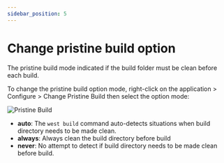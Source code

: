 ```yaml
---
sidebar_position: 5
---
```

# Change pristine build option

The pristine build mode indicated if the build folder must be clean before each build.

To change the pristine build option mode, right-click on the application > Configure > Change Pristine Build then select
the option mode:

![Pristine Build](/img/zw/configuration/zw_change-pristine.png)

- **auto**: The `west build` command auto-detects situations when build directory needs to be made clean. 
- **always**: Always clean the build directory before build
- **never**: No attempt to detect if build directory needs to be made clean before build.

